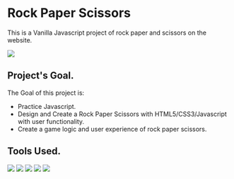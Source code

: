 # Rock Paper Scissors
This is a Vanilla Javascript project of rock paper and scissors on the website.

<img src="../imgs/teaser.gif">

## Project's Goal.
The Goal of this project is:
- Practice Javascript.
- Design and Create a Rock Paper Scissors with HTML5/CSS3/Javascript with user functionality.
- Create a game logic and user experience of rock paper scissors.

## Tools Used.
<p>
<img src="https://img.shields.io/badge/JavaScript-F7DF1E?style=for-the-badge&logo=javascript&logoColor=black"/>
<img src="https://img.shields.io/badge/HTML5-E34F26?style=for-the-badge&logo=html5&logoColor=white"/>
<img src="https://img.shields.io/badge/Visual_Studio_Code-0078D4?style=for-the-badge&logo=visual%20studio%20code&logoColor=white"/>
<img src="https://img.shields.io/badge/GIT-E44C30?style=for-the-badge&logo=git&logoColor=white"/>
<img src="https://img.shields.io/badge/GNU%20Bash-4EAA25?style=for-the-badge&logo=GNU%20Bash&logoColor=white"/></p>